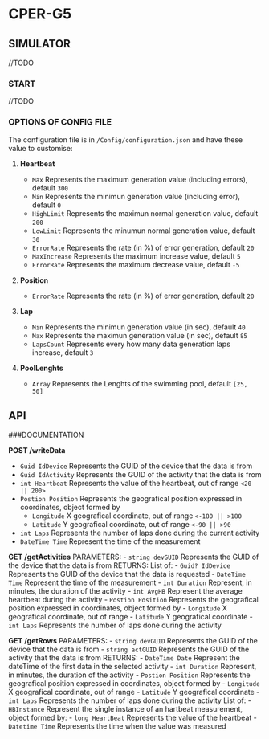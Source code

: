 # CPER-G5

## SIMULATOR

//TODO

### START

//TODO

### OPTIONS OF CONFIG FILE
The configuration file is in `/Config/configuration.json` and have these value to customise:

1. **Heartbeat**
   - `Max` Represents the maximum generation value (including errors), default `300`
   - `Min` Represents the minimun generation value (including error), default `0`
   - `HighLimit` Represents the maximun normal generation value, default `200`
   - `LowLimit` Represents the minumun normal generation value, default `30`
   - `ErrorRate` Represents the rate (in %) of error generation, default `20`
   - `MaxIncrease` Represents the maximum increase value, default `5`
   - `ErrorRate` Represents the maximum decrease value, default `-5`
   
2. **Position**
   - `ErrorRate` Represents the rate (in %) of error generation, default `20`
   
3. **Lap**
   - `Min` Represents the minimun generation value (in sec), default `40`
   - `Max` Represents the maximun generation value (in sec), default `85`
   - `LapsCount` Represents every how many data generation laps increase, default `3`
   
4. **PoolLenghts**
   - `Array` Represents the Lenghts of the swimming pool, default `[25, 50]`


## API

###DOCUMENTATION

**POST /writeData**
   - `Guid IdDevice` Represents the GUID of the device that the data is from
   - `Guid IdActivity` Represents the GUID of the activity that the data is from
   - `int Heartbeat` Represents the value of the heartbeat, out of range `<20 || 200>`
   - `Postion Position` Represents the geografical position expressed in coordinates, object formed by
      - `Longitude` X geografical coordinate, out of range `<-180 || >180`
      - `Latitude` Y geografical coordinate, out of range `<-90 || >90`
   - `int Laps` Represents the number of laps done during the current activity
   - `DateTime Time` Represent the time of the measurement  

**GET /getActivities**
   PARAMETERS:
      - `string devGUID` Represents the GUID of the device that the data is from
   RETURNS:
      List of:
      - `Guid? IdDevice` Represents the GUID of the device that the data is requested
      - `DateTime Time` Represent the time of the measurement
      - `int Duration` Represent, in minutes, the duration of the activity
      - `int AvgHB` Represent the average heartbeat during the activity
      - `Postion Position` Represents the geografical position expressed in coordinates, object formed by
         - `Longitude` X geografical coordinate, out of range
         - `Latitude` Y geografical coordinate
      - `int Laps` Represents the number of laps done during the activity
      
 **GET /getRows**
   PARAMETERS:
      - `string devGUID` Represents the GUID of the device that the data is from
      - `string actGUID` Represents the GUID of the activity that the data is from
   RETURNS:
      - `DateTime Date` Represent the dateTime of the first data in the selected activity
      - `int Duration` Represent, in minutes, the duration of the activity
      - `Postion Position` Represents the geografical position expressed in coordinates, object formed by
         - `Longitude` X geografical coordinate, out of range
         - `Latitude` Y geografical coordinate
      - `int Laps` Represents the number of laps done during the activity
      List of:
         - `HBInstance` Represent the single instance of an hartbeat measurement, object formed by:
            - `long HeartBeat` Represents the value of the heartbeat
            - `Datetime Time` Represents the time when the value was measured
            
  
